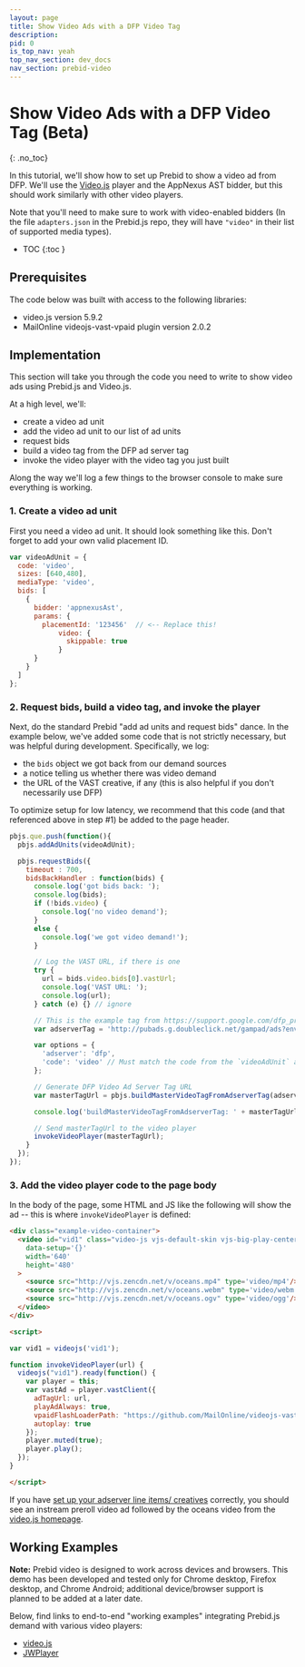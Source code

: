 ```yaml
---
layout: page
title: Show Video Ads with a DFP Video Tag
description: 
pid: 0
is_top_nav: yeah
top_nav_section: dev_docs
nav_section: prebid-video
---
```


<div class="bs-docs-section" markdown="1">

# Show Video Ads with a DFP Video Tag (Beta)
{: .no_toc}

In this tutorial, we'll show how to set up Prebid to show a video ad
from DFP.  We'll use the [Video.js](http://videojs.com/) player and
the AppNexus AST bidder, but this should work similarly with other
video players.

Note that you'll need to make sure to work with video-enabled bidders
(In the file `adapters.json` in the Prebid.js repo, they will have
`"video"` in their list of supported media types).

* TOC
{:toc }

## Prerequisites

The code below was built with access to the following libraries:

+ video.js version 5.9.2
+ MailOnline videojs-vast-vpaid plugin version 2.0.2

## Implementation

This section will take you through the code you need to write to show
video ads using Prebid.js and Video.js.

At a high level, we'll:

+ create a video ad unit
+ add the video ad unit to our list of ad units
+ request bids
+ build a video tag from the DFP ad server tag
+ invoke the video player with the video tag you just built

Along the way we'll log a few things to the browser console to make sure
everything is working.

### 1. Create a video ad unit

First you need a video ad unit.  It should look something like this.
Don't forget to add your own valid placement ID.

```javascript
var videoAdUnit = {
  code: 'video',
  sizes: [640,480],
  mediaType: 'video',
  bids: [
    {
      bidder: 'appnexusAst',
      params: {
        placementId: '123456'  // <-- Replace this!
            video: {
              skippable: true
            }
      }
    }
  ]
};
```

### 2. Request bids, build a video tag, and invoke the player

Next, do the standard Prebid "add ad units and request bids" dance.
In the example below, we've added some code that is not strictly
necessary, but was helpful during development.  Specifically, we log:

+ the `bids` object we got back from our demand sources
+ a notice telling us whether there was video demand
+ the URL of the VAST creative, if any (this is also helpful if you
  don't necessarily use DFP)

To optimize setup for low latency, we recommend that this code (and that referenced above in step #1) be added to the page header.

```javascript
pbjs.que.push(function(){
  pbjs.addAdUnits(videoAdUnit);

  pbjs.requestBids({
    timeout : 700,
    bidsBackHandler : function(bids) {
      console.log('got bids back: ');
      console.log(bids);
      if (!bids.video) {
        console.log('no video demand');
      }
      else {
        console.log('we got video demand!');
      }

      // Log the VAST URL, if there is one
      try {
        url = bids.video.bids[0].vastUrl;
        console.log('VAST URL: ');
        console.log(url);
      } catch (e) {} // ignore

      // This is the example tag from https://support.google.com/dfp_premium/answer/1068325
      var adserverTag = 'http://pubads.g.doubleclick.net/gampad/ads?env=vp&gdfp_req=1&impl=s&output=vast&iu=/6062/video-demo&sz=400x300&unviewed_position_start=1&url=http://www.simplevideoad.com&ciu_szs=728x90,300x250&correlator=7105';

      var options = {
        'adserver': 'dfp',
        'code': 'video' // Must match the code from the `videoAdUnit` above
      };

      // Generate DFP Video Ad Server Tag URL
      var masterTagUrl = pbjs.buildMasterVideoTagFromAdserverTag(adserverTag, options);

      console.log('buildMasterVideoTagFromAdserverTag: ' + masterTagUrl);

      // Send masterTagUrl to the video player
      invokeVideoPlayer(masterTagUrl);
    }
  });
});
```

### 3. Add the video player code to the page body

In the body of the page, some HTML and JS like the following will show
the ad -- this is where `invokeVideoPlayer` is defined:

```html
<div class="example-video-container">
  <video id="vid1" class="video-js vjs-default-skin vjs-big-play-centered" controls 
    data-setup='{}'
    width='640'
    height='480'
  >
    <source src="http://vjs.zencdn.net/v/oceans.mp4" type='video/mp4'/>
    <source src="http://vjs.zencdn.net/v/oceans.webm" type='video/webm'/>
    <source src="http://vjs.zencdn.net/v/oceans.ogv" type='video/ogg'/>    
  </video>
</div>

<script>

var vid1 = videojs('vid1');

function invokeVideoPlayer(url) {
  videojs("vid1").ready(function() {
    var player = this;
    var vastAd = player.vastClient({
      adTagUrl: url,
      playAdAlways: true,
      vpaidFlashLoaderPath: "https://github.com/MailOnline/videojs-vast-vpaid/blob/RELEASE/bin/VPAIDFlash.swf?raw=true",
      autoplay: true
    });
    player.muted(true);
    player.play();
  });
}

</script>
```

If you have [set up your adserver line items/ creatives]({{site.github.url}}/adops/setting-up-prebid-video-in-dfp.html) correctly, you should see
an instream preroll video ad followed by the oceans video from the [video.js homepage](http://videojs.com/).

## Working Examples

**Note:** Prebid video is designed to work across devices and browsers. This demo has been developed and tested only for Chrome desktop, Firefox desktop, and Chrome Android; additional device/browser support is planned to be added at a later date.

Below, find links to end-to-end "working examples" integrating Prebid.js demand with various video players:

+ [video.js](http://video-demo.appnexus.com/pbjs/mjacobson/video_testing/prebid_video_videojs_new.html)
+ [JWPlayer](http://video-demo.appnexus.com/pbjs/JWPlayerDemo/jwPlayerPrebid.html)

</div>
